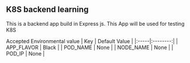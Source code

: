 ## K8S backend learning

This is a backend app build in Express js. This App will be used for testing K8S

Accepted Environmental value
| Key |  Default Value  |
|:-----|:--------:|
| APP_FLAVOR   |  Black  |
| POD_NAME   |  None  |
| NODE_NAME   |  None  |
| POD_IP   |  None  |
